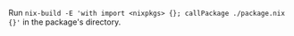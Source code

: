 Run `nix-build -E 'with import <nixpkgs> {}; callPackage ./package.nix {}'` in the package's directory.